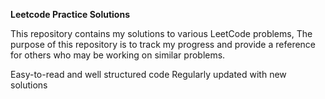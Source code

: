 **Leetcode Practice Solutions**

This repository contains my solutions to various LeetCode problems,
The purpose of this repository is to track my progress and provide a reference for others who may be working on similar problems.

Easy-to-read and well structured code
Regularly updated with new solutions

